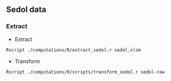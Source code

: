 ## Sedol data

### Extract

-   Extract

``` bash
Rscript ./computations/R/extract_sedol.r sedol.xlsm
```

-   Transform

``` bash
Rscript ./computations/R/scripts/transform_sedol.r sedol-raw
```
